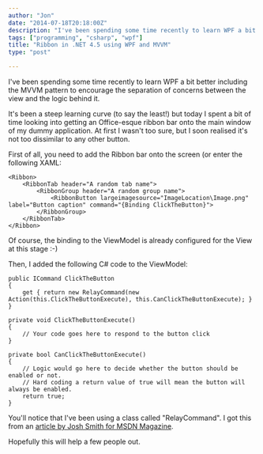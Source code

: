 ```yaml
---
author: "Jon"
date: "2014-07-18T20:18:00Z"
description: "I've been spending some time recently to learn WPF a bit better including the MVVM pattern to encourage the separation of concerns between the view and the logic behind it."
tags: ["programming", "csharp", "wpf"]
title: "Ribbon in .NET 4.5 using WPF and MVVM"
type: "post"

---
```


I've been spending some time recently to learn WPF a bit better including the MVVM pattern to encourage the separation of concerns between the view and the logic behind it.

It's been a steep learning curve (to say the least!) but today I spent a bit of time looking into getting an Office-esque ribbon bar onto the main window of my dummy application. At first I wasn't too sure, but I soon realised it's not too dissimilar to any other button.

First of all, you need to add the Ribbon bar onto the screen (or enter the following XAML:

	<Ribbon>
		<RibbonTab header="A random tab name">
			<RibbonGroup header="A random group name">
				<RibbonButton largeimagesource="ImageLocation\Image.png" label="Button caption" command="{Binding ClickTheButton}">
			</RibbonGroup>
		</RibbonTab>
	</Ribbon>

Of course, the binding to the ViewModel is already configured for the View at this stage :-)

Then, I added the following C# code to the ViewModel:

	public ICommand ClickTheButton
	{
		get { return new RelayCommand(new Action(this.ClickTheButtonExecute), this.CanClickTheButtonExecute); }
	}

	private void ClickTheButtonExecute()
	{
		// Your code goes here to respond to the button click
	}

	private bool CanClickTheButtonExecute()
	{
		// Logic would go here to decide whether the button should be enabled or not.
		// Hard coding a return value of true will mean the button will always be enabled.
		return true;
	}

You'll notice that I've been using a class called "RelayCommand". I got this from an [article by Josh Smith for MSDN Magazine](http://msdn.microsoft.com/en-us/magazine/dd419663.aspx#id0090030).

Hopefully this will help a few people out.
